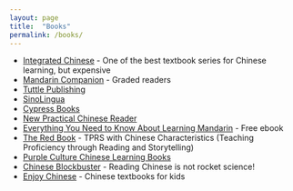 ```yaml
---
layout: page
title:  "Books"
permalink: /books/
---
```

* [Integrated Chinese](https://www.cheng-tsui.com/browse/integrated-chinese-4th-edition) - One of the best textbook series for Chinese learning, but expensive
* [Mandarin Companion](http://mandarincompanion.com/) - Graded readers
* [Tuttle Publishing](http://www.tuttlepublishing.com/china?_bc_fsnf=1&brand[]=7)
* [SinoLingua](http://en.sinolingua.com.cn/list.php?catid=34)
* [Cypress Books](http://www.cypressbooks.com/)
* [New Practical Chinese Reader](https://www.amazon.co.uk/New-Practical-Chinese-Reader-Vol/dp/7561919352)
* [Everything You Need to Know About Learning Mandarin](http://www.thechineseclassroom.com/ebook/) - Free ebook
* [The Red Book](http://terrywaltz.com/the-red-book/) - TPRS with Chinese Characteristics (Teaching Proficiency through Reading and Storytelling)
* [Purple Culture Chinese Learning Books](https://www.purpleculture.net/chinese-learning-c-1/)
* [Chinese Blockbuster](http://chineseblockbuster.com/) - Reading Chinese is not rocket science!
* [Enjoy Chinese](http://www.ejchinese.com/) - Chinese textbooks for kids
